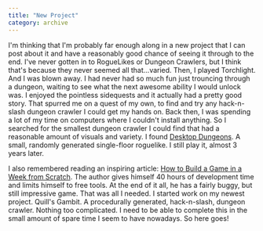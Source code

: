 ```yaml
---
title: "New Project"
category: archive
---
```

I'm thinking that I'm probably far enough along in a new project that I can post about it and have a reasonably good chance of seeing it through to the end. I've never gotten in to RogueLikes or Dungeon Crawlers, but I think that's because they never seemed all that...varied. Then, I played Torchlight. And I was blown away. I had never had so much fun just trouncing through a dungeon, waiting to see what the next awesome ability I would unlock was. I enjoyed the pointless sidequests and it actually had a pretty good story. That spurred me on a quest of my own, to find and try any hack-n-slash dungeon crawler I could get my hands on. Back then, I was spending a lot of my time on computers where I couldn't install anything. So I searched for the smallest dungeon crawler I could find that had a reasonable amount of visuals and variety. I found <a href="http://www.desktopdungeons.net/">Desktop Dungeons</a>. A small, randomly generated single-floor roguelike. I still play it, almost 3 years later.

I also remembered reading an inspiring article: <a href="http://www.gamedev.net/page/resources/_/creative/game-design/how-to-build-a-game-in-a-week-from-scratch-with-r2259">How to Build a Game in a Week from Scratch</a>. The author gives himself 40 hours of development time and limits himself to free tools. At the end of it all, he has a fairly buggy, but still impressive game. That was all I needed. I started work on my newest project. Quill's Gambit. A procedurally generated, hack-n-slash, dungeon crawler. Nothing too complicated. I need to be able to complete this in the small amount of spare time I seem to have nowadays. So here goes!
